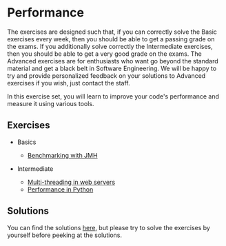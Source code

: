 # Performance

The exercises are designed such that, if you can correctly solve the Basic exercises every week, then you should be able to get a passing grade on the exams. If you additionally solve correctly the Intermediate exercises, then you should be able to get a very good grade on the exams. The Advanced exercises are for enthusiasts who want go beyond the standard material and get a black belt in Software Engineering. We will be happy to try and provide personalized feedback on your solutions to Advanced exercises if you wish, just contact the staff.

In this exercise set, you will learn to improve your code's performance and measure it using various tools. 

## Exercises

- Basics
  - [Benchmarking with JMH](jmh-benchmarking)

- Intermediate
  - [Multi-threading in web servers](multi-threaded-server)
  - [Performance in Python](python-performance)

## Solutions

You can find the solutions [here](solutions), but please try to solve the exercises by yourself before peeking at the solutions.
